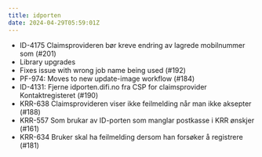 ```yaml
---
title: idporten
date: 2024-04-29T05:59:01Z
---
```

- ID-4175 Claimsprovideren bør kreve endring av lagrede mobilnummer som (#201)
- Library upgrades
- Fixes issue with wrong job name being used (#192)
- PF-974: Moves to new update-image workflow (#184)
- ID-4131: Fjerne idporten.difi.no fra CSP for claimsprovider Kontaktregisteret (#190)
- KRR-638 Claimsprovideren viser ikke feilmelding når man ikke aksepter (#188)
- KRR-557 Som brukar av ID-porten som manglar postkasse i KRR ønskjer (#161)
- KRR-634 Bruker skal ha feilmelding dersom han forsøker å registrere (#181)

